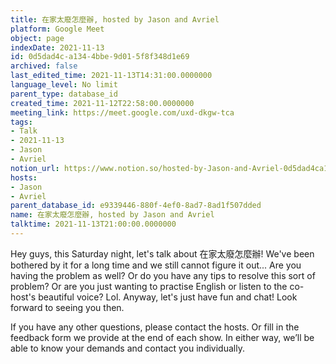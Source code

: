 ```yaml
---
title: 在家太廢怎麼辦, hosted by Jason and Avriel
platform: Google Meet
object: page
indexDate: 2021-11-13
id: 0d5dad4c-a134-4bbe-9d01-5f8f348d1e69
archived: false
last_edited_time: 2021-11-13T14:31:00.0000000
language_level: No limit
parent_type: database_id
created_time: 2021-11-12T22:58:00.0000000
meeting_link: https://meet.google.com/uxd-dkgw-tca
tags:
- Talk
- 2021-11-13
- Jason
- Avriel
notion_url: https://www.notion.so/hosted-by-Jason-and-Avriel-0d5dad4ca1344bbe9d015f8f348d1e69
hosts:
- Jason
- Avriel
parent_database_id: e9339446-880f-4ef0-8ad7-8ad1f507dded
name: 在家太廢怎麼辦, hosted by Jason and Avriel
talktime: 2021-11-13T21:00:00.0000000
---
```





Hey guys, this Saturday night, let's talk about 在家太廢怎麼辦! We've been bothered by it for a long time and we still cannot figure it out... Are you having the problem as well? Or do you have any tips to resolve this sort of problem? Or are you just wanting to practise English or listen to the co-host's beautiful voice? Lol. Anyway, let's just have fun and chat! Look forward to seeing you then. 

If you have any other questions, please contact the hosts. Or fill in the feedback form we provide at the end of each show. In either way, we’ll be able to know your demands and contact you individually.







